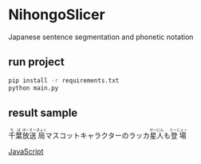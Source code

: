 # NihongoSlicer
Japanese sentence segmentation and phonetic notation
## run project
```bash
pip install -r requirements.txt
python main.py
```

## result sample

<div id="result"><ruby>千葉<rp>(</rp><rt>ちば</rt><rp>)</rp></ruby><ruby>放送<rp>(</rp><rt>ほーそー</rt><rp>)</rp></ruby><ruby>局<rp>(</rp><rt>きょく</rt><rp>)</rp></ruby>マスコットキャラクターのラッカ<ruby>星<rp>(</rp><rt>せー</rt><rp>)</rp></ruby><ruby>人<rp>(</rp><rt>にん</rt><rp>)</rp></ruby>も<ruby>登場<rp>(</rp><rt>とーじょー</rt><rp>)</rp></ruby></div>

[JavaScript](https://github.com/lfl976/tools/blob/main/kanji2hiragana.html)
